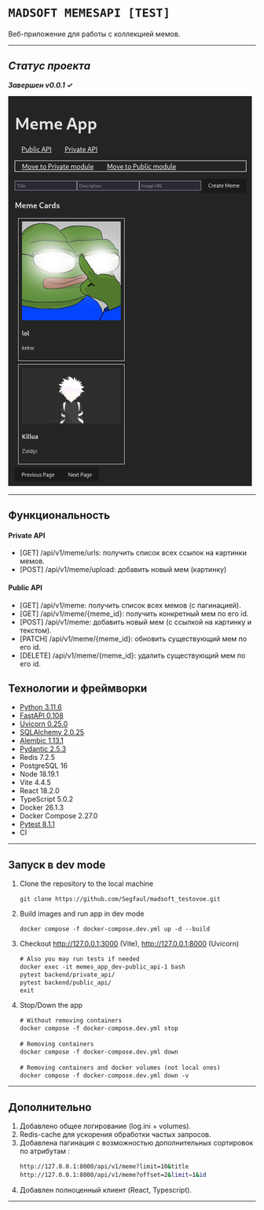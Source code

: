 
# `MADSOFT MEMESAPI [TEST]`

Веб-приложение для работы с коллекцией мемов.
___

## *Статус проекта*

***Завершен v0.0.1 &#10003;***

![There's a pic](https://raw.githubusercontent.com/Segfaul/madsoft_testovoe/master/frontend/src/assets/meme_service_web.png?token=GHSAT0AAAAAACSZTWZ6RSZZXUZTOTKTJTPKZTKNZFQ)
___
## Функциональность
#### Private API
- [GET] /api/v1/meme/urls: получить список всех ссылок на картинки мемов.
- [POST] /api/v1/meme/upload: добавить новый мем (картинку)

#### Public API
- [GET] /api/v1/meme: получить список всех мемов (с пагинацией).
- [GET] /api/v1/meme/{meme_id}: получить конкретный мем по его id.
- [POST] /api/v1/meme: добавить новый мем (с ссылкой на картинку и текстом).
- [PATCH] /api/v1/meme/{meme_id}: обновить существующий мем по его id.
- [DELETE] /api/v1/meme/{meme_id}: удалить существующий мем по его id.

## Технологии и фреймворки
- [Python 3.11.6](https://www.python.org/downloads/release/python-3116/)
- [FastAPI 0.108](https://fastapi.tiangolo.com/)
- [Uvicorn 0.25.0](https://www.uvicorn.org/settings/)
- [SQLAlchemy 2.0.25](https://docs.sqlalchemy.org/en/20/)
- [Alembic 1.13.1](https://alembic.sqlalchemy.org/en/latest/)
- [Pydantic 2.5.3](https://docs.pydantic.dev/latest/)
- Redis 7.2.5
- PostgreSQL 16
- Node 18.19.1
- Vite 4.4.5
- React 18.2.0
- TypeScript 5.0.2
- Docker 26.1.3
- Docker Compose 2.27.0
- [Pytest 8.1.1](https://doc.pytest.org/en/latest/announce/release-8.1.1.html)
- CI
___

## Запуск в dev mode

1. Clone the repository to the local machine

    ```shell
    git clone https://github.com/Segfaul/madsoft_testovoe.git
    ```

2. Build images and run app in dev mode

    ```shell
    docker compose -f docker-compose.dev.yml up -d --build
    ```

3. Checkout http://127.0.0.1:3000 (Vite), http://127.0.0.1:8000 (Uvicorn)
    
    ```shell
    # Also you may run tests if needed
    docker exec -it memes_app_dev-public_api-1 bash
    pytest backend/private_api/
    pytest backend/public_api/
    exit
    ```

5. Stop/Down the app

    ```shell
    # Without removing containers
    docker compose -f docker-compose.dev.yml stop

    # Removing containers
    docker compose -f docker-compose.dev.yml down

    # Removing containers and docker volumes (not local ones)
    docker compose -f docker-compose.dev.yml down -v
    ```
___

## Дополнительно

1. Добавлено общее логирование (log.ini + volumes).
2. Redis-cache для ускорения обработки частых запросов.
3. Добавлена пагинация с возможностью дополнительных сортировок по атрибутам :
    ```bash
    http://127.0.0.1:8000/api/v1/meme?limit=10&title
    http://127.0.0.1:8000/api/v1/meme?offset=2&limit=1&id
    ```
4. Добавлен полноценный клиент (React, Typescript).
___